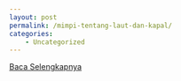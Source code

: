 ```yaml
---
layout: post
permalink: /mimpi-tentang-laut-dan-kapal/
categories:
    - Uncategorized
---
```


[Baca Selengkapnya](/02)